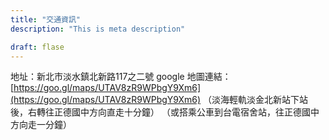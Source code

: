 ```yaml
---
title: "交通資訊"
description: "This is meta description"

draft: flase
---
```


地址：新北市淡水鎮北新路117之二號
google 地圖連結：[https://goo.gl/maps/UTAV8zR9WPbgY9Xm6](https://goo.gl/maps/UTAV8zR9WPbgY9Xm6)
（淡海輕軌淡金北新站下站後，右轉往正德國中方向直走十分鐘）
（或搭乘公車到台電宿舍站，往正德國中方向走一分鐘）
